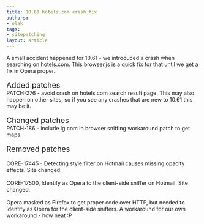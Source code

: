 ```yaml
---
title: 10.61 hotels.com crash fix
authors:
- olak
tags:
- sitepatching
layout: article
---
```

A small accident happened for 10.61 - we introduced a crash when searching on hotels.com. This browser.js is a quick fix for that until we get a fix in Opera proper.<br/><br/><span style="font-size: 140%">Added patches</span><br/>PATCH-276 - avoid crash on hotels.com search result page. This may also happen on other sites, so if you see any crashes that are new to 10.61 this may be it.<br/><br/><span style="font-size: 140%">Changed patches</span><br/>PATCH-186 - include lg.com in browser sniffing workaround patch to get maps.<br/><br/><span style="font-size: 140%">Removed patches</span><br/><br/>CORE-17445 - Detecting style.filter on Hotmail causes missing opacity effects. Site changed.<br/><br/>CORE-17500, Identify as Opera to the client-side sniffer on Hotmail. Site changed. <br/><br/>Opera masked as Firefox to get proper code over HTTP, but needed to identify as Opera for the client-side sniffers. A workaround for our own workaround - how neat :P

